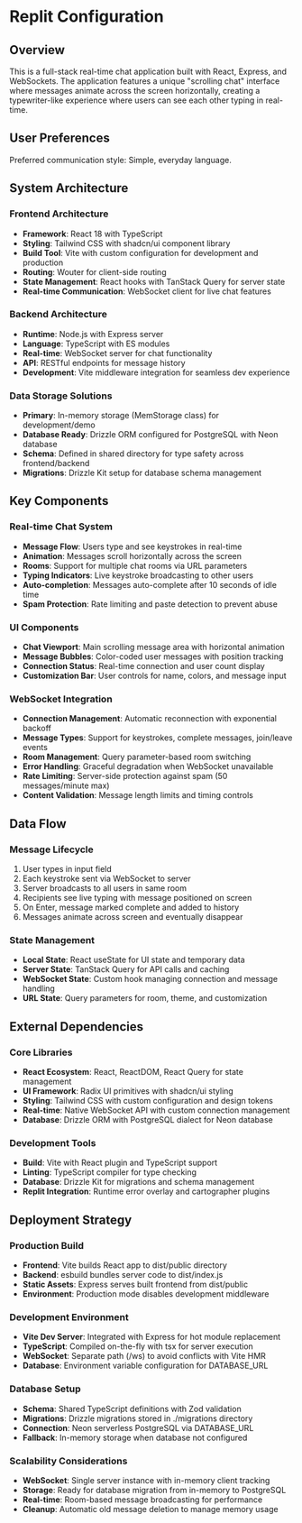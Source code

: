 # Replit Configuration

## Overview

This is a full-stack real-time chat application built with React, Express, and WebSockets. The application features a unique "scrolling chat" interface where messages animate across the screen horizontally, creating a typewriter-like experience where users can see each other typing in real-time.

## User Preferences

Preferred communication style: Simple, everyday language.

## System Architecture

### Frontend Architecture
- **Framework**: React 18 with TypeScript
- **Styling**: Tailwind CSS with shadcn/ui component library
- **Build Tool**: Vite with custom configuration for development and production
- **Routing**: Wouter for client-side routing
- **State Management**: React hooks with TanStack Query for server state
- **Real-time Communication**: WebSocket client for live chat features

### Backend Architecture
- **Runtime**: Node.js with Express server
- **Language**: TypeScript with ES modules
- **Real-time**: WebSocket server for chat functionality
- **API**: RESTful endpoints for message history
- **Development**: Vite middleware integration for seamless dev experience

### Data Storage Solutions
- **Primary**: In-memory storage (MemStorage class) for development/demo
- **Database Ready**: Drizzle ORM configured for PostgreSQL with Neon database
- **Schema**: Defined in shared directory for type safety across frontend/backend
- **Migrations**: Drizzle Kit setup for database schema management

## Key Components

### Real-time Chat System
- **Message Flow**: Users type and see keystrokes in real-time
- **Animation**: Messages scroll horizontally across the screen
- **Rooms**: Support for multiple chat rooms via URL parameters
- **Typing Indicators**: Live keystroke broadcasting to other users
- **Auto-completion**: Messages auto-complete after 10 seconds of idle time
- **Spam Protection**: Rate limiting and paste detection to prevent abuse

### UI Components
- **Chat Viewport**: Main scrolling message area with horizontal animation
- **Message Bubbles**: Color-coded user messages with position tracking
- **Connection Status**: Real-time connection and user count display
- **Customization Bar**: User controls for name, colors, and message input

### WebSocket Integration
- **Connection Management**: Automatic reconnection with exponential backoff
- **Message Types**: Support for keystrokes, complete messages, join/leave events
- **Room Management**: Query parameter-based room switching
- **Error Handling**: Graceful degradation when WebSocket unavailable
- **Rate Limiting**: Server-side protection against spam (50 messages/minute max)
- **Content Validation**: Message length limits and timing controls

## Data Flow

### Message Lifecycle
1. User types in input field
2. Each keystroke sent via WebSocket to server
3. Server broadcasts to all users in same room
4. Recipients see live typing with message positioned on screen
5. On Enter, message marked complete and added to history
6. Messages animate across screen and eventually disappear

### State Management
- **Local State**: React useState for UI state and temporary data
- **Server State**: TanStack Query for API calls and caching
- **WebSocket State**: Custom hook managing connection and message handling
- **URL State**: Query parameters for room, theme, and customization

## External Dependencies

### Core Libraries
- **React Ecosystem**: React, ReactDOM, React Query for state management
- **UI Framework**: Radix UI primitives with shadcn/ui styling
- **Styling**: Tailwind CSS with custom configuration and design tokens
- **Real-time**: Native WebSocket API with custom connection management
- **Database**: Drizzle ORM with PostgreSQL dialect for Neon database

### Development Tools
- **Build**: Vite with React plugin and TypeScript support
- **Linting**: TypeScript compiler for type checking
- **Database**: Drizzle Kit for migrations and schema management
- **Replit Integration**: Runtime error overlay and cartographer plugins

## Deployment Strategy

### Production Build
- **Frontend**: Vite builds React app to dist/public directory
- **Backend**: esbuild bundles server code to dist/index.js
- **Static Assets**: Express serves built frontend from dist/public
- **Environment**: Production mode disables development middleware

### Development Environment
- **Vite Dev Server**: Integrated with Express for hot module replacement
- **TypeScript**: Compiled on-the-fly with tsx for server execution
- **WebSocket**: Separate path (/ws) to avoid conflicts with Vite HMR
- **Database**: Environment variable configuration for DATABASE_URL

### Database Setup
- **Schema**: Shared TypeScript definitions with Zod validation
- **Migrations**: Drizzle migrations stored in ./migrations directory
- **Connection**: Neon serverless PostgreSQL via DATABASE_URL
- **Fallback**: In-memory storage when database not configured

### Scalability Considerations
- **WebSocket**: Single server instance with in-memory client tracking
- **Storage**: Ready for database migration from in-memory to PostgreSQL
- **Real-time**: Room-based message broadcasting for performance
- **Cleanup**: Automatic old message deletion to manage memory usage